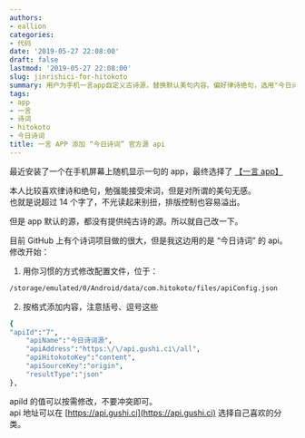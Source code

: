 ```yaml
---
authors:
- eallion
categories:
- 代码
date: '2019-05-27 22:08:00'
draft: false
lastmod: '2019-05-27 22:08:00'
slug: jinrishici-for-hitokoto
summary: 用户为手机一言app自定义古诗源，替换默认美句内容。偏好律诗绝句，选用"今日诗词"API。修改配置文件apiConfig.json，添加指定格式的API信息，包括地址、键名等。可自由调整apiId和分类地址，避免编号冲突。
tags:
- app
- 一言
- 诗词
- hitokoto
- 今日诗词
title: 一言 APP 添加 “今日诗词” 官方源 api
---
```


最近安装了一个在手机屏幕上随机显示一句的 app，最终选择了 [【一言 app】](https://www.coolapk.com/apk/com.hitokoto)

本人比较喜欢律诗和绝句，勉强能接受宋词，但是对所谓的美句无感。  
也就是说超过 14 个字了，不光读起来别扭，排版控制也容易溢出。

但是 app 默认的源，都没有提供纯古诗的源。所以就自己改一下。  

目前 GitHub 上有个诗词项目做的很大，但是我这边用的是 “今日诗词” 的 api。  
修改开始：  

1. 用你习惯的方式修改配置文件，位于：  

```bash
/storage/emulated/0/Android/data/com.hitokoto/files/apiConfig.json
```

2. 按格式添加内容，注意括号、逗号这些  

```bash
{
"apiId":"7",
    "apiName":"今日诗词源",
    "apiAddress":"https:\/\/api.gushi.ci\/all",
    "apiHitokotoKey":"content",
    "apiSourceKey":"origin",
    "resultType":"json"
},
```

apiId 的值可以按需修改，不要冲突即可。  
api 地址可以在 [https://api.gushi.ci](https://api.gushi.ci) 选择自己喜欢的分类。